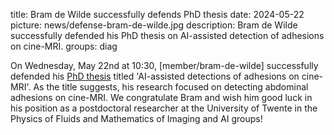 title: Bram de Wilde successfully defends PhD thesis
date: 2024-05-22
picture: news/defense-bram-de-wilde.jpg
description: Bram de Wilde successfully defended his PhD thesis on AI-assisted detection of adhesions on cine-MRI.
groups: diag

On Wednesday, May 22nd at 10:30, [member/bram-de-wilde] successfully defended his [PhD thesis](https://repository.ubn.ru.nl/handle/2066/305532) titled 'AI-assisted detections of adhesions on cine-MRI'.
As the title suggests, his research focused on detecting abdominal adhesions on cine-MRI.
We congratulate Bram and wish him good luck in his position as a postdoctoral researcher at the University of Twente in the Physics of Fluids and Mathematics of Imaging and AI groups!
